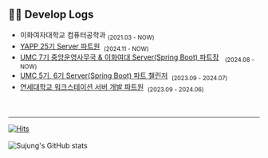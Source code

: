 
## 👩‍💻 Develop Logs
- 이화여자대학교 컴퓨터공학과&nbsp;<sub>(2021.03 - NOW)</sub> </br>
- [YAPP 25기 Server 파트원](https://www.yapp.co.kr/)  &nbsp;<sub>(2024.11 - NOW)</sub> </br>
- [UMC 7기 중앙운영사무국 & 이화여대 Server(Spring Boot) 파트장](https://umc.makeus.in/)  &nbsp; <sub>(2024.08 - NOW)</sub></br>
- [UMC 5기, 6기 Server(Spring Boot) 파트 챌린저](https://umc.makeus.in/)  &nbsp;<sub>(2023.09 - 2024.07)</sub></br>
- [연세대학교 워크스테이션 서버 개발 파트원](https://ihei.yonsei.ac.kr/ihei/workstation.do)   &nbsp;<sub>(2023.09 - 2024.06)</sub></br>
<br></br>
---
[![Hits](https://hits.seeyoufarm.com/api/count/incr/badge.svg?url=https%3A%2F%2Fgithub.com%2Fchock-cho%2Fhit-counter&count_bg=%2379C83D&title_bg=%23555555&icon=&icon_color=%23E7E7E7&title=hits&edge_flat=false)](https://hits.seeyoufarm.com)
<br></br>
![Sujung's GitHub stats](https://github-readme-stats.vercel.app/api?username=chock-cho&show_icons=true&theme=dracula)
